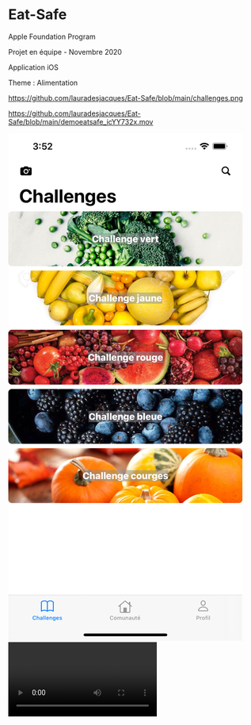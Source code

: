 # Eat-Safe
Apple Foundation Program 

Projet en équipe - Novembre 2020 

Application iOS 

Theme : Alimentation 

https://github.com/lauradesjacques/Eat-Safe/blob/main/challenges.png

https://github.com/lauradesjacques/Eat-Safe/blob/main/demoeatsafe_icYY732x.mov

![Screenshot](challenges.png) 
![Screenshot](demoeatsafe_icYY732x.mov) 
